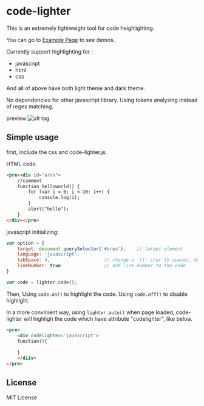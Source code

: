 code-lighter
============

This is an extremely lightweight tool for code heighlighting.

You can go to <a href="http://icymorn.github.io/code-lighter/">Example Page</a> to see demos.

Currently support highlighting for :

* javascript
* html
* css

And all of above have both light theme and dark theme.

No dependencies for other javascript library. Using tokens analysing instead of regex matching.

preview
![alt tag](https://raw.githubusercontent.com/icymorn/code-lighter/master/preview.png)

## Simple usage

first, include the css and code-lighter.js.

HTML code

```html
<pre><div id="area">
	//comment
	function helloworld() {
		for (var i = 0; i < 10; i++) {
			console.log(i);
		}
		alert("hello");
	}
</div></pre>
```

javascript initializing:
```js
var option = {
	target: document.querySelector('#area'),	// target element
	language: 'javascript',
	tabSpace: 4,					// change a '\t' char to spaces, default is 4 spaces.
	lineNumber: true				// add line number to the code
}

var code = lighter.code();
```

Then, Using `code.on()` to highlight the code. Using `code.off()` to disable highlight.

In a more convinient way, using `lighter.auto()` when page loaded, code-lighter will highligh the code which have attribute "codelighter", like below.
```html
<pre>
	<div codelighter='javascript'>
	function(){
	
	}
	</diiv>
</pre>
```


## License

MIT License
